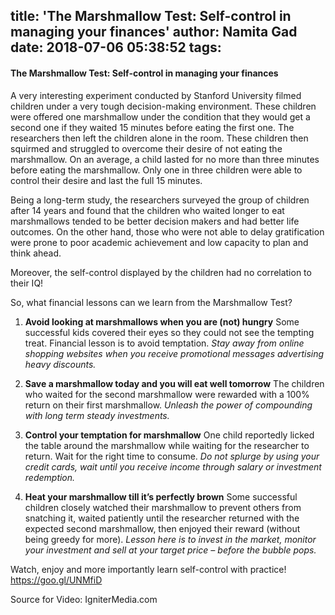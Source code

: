 title: 'The Marshmallow Test: Self-control in managing your finances'
author: Namita Gad
date: 2018-07-06 05:38:52
tags:
---
#### The Marshmallow Test: Self-control in managing your finances

A very interesting experiment conducted by Stanford University filmed children under a very tough decision-making environment. These children were offered one marshmallow under the condition that they would get a second one if they waited 15 minutes before eating the first one. The researchers then left the children alone in the room. These children then squirmed and struggled to overcome their desire of not eating the marshmallow. On an average, a child lasted for no more than three minutes before eating the marshmallow. Only one in three children were able to control their desire and last the full 15 minutes. 

Being a long-term study, the researchers surveyed the group of children after 14 years and found that the children who waited longer to eat marshmallows tended to be better decision makers and had better life outcomes. On the other hand, those who were not able to delay gratification were prone to poor academic achievement and low capacity to plan and think ahead. 

Moreover, the self-control displayed by the children had no correlation to their IQ! 

So, what financial lessons can we learn from the Marshmallow Test?

1.	**Avoid looking at marshmallows when you are (not) hungry**
Some successful kids covered their eyes so they could not see the tempting treat. Financial lesson is to avoid temptation. *Stay away from online shopping websites when you receive promotional messages advertising heavy discounts.*

2.	**Save a marshmallow today and you will eat well tomorrow**
The children who waited for the second marshmallow were rewarded with a 100% return on their first marshmallow. *Unleash the power of compounding with long term steady investments.*

3.	**Control your temptation for marshmallow**
One child reportedly licked the table around the marshmallow while waiting for the researcher to return. Wait for the right time to consume. *Do not splurge by using your credit cards, wait until you receive income through salary or investment redemption.*

4.	**Heat your marshmallow till it’s perfectly brown**
Some successful children closely watched their marshmallow to prevent others from snatching it, waited patiently until the researcher returned with the expected second marshmallow, then enjoyed their reward (without being greedy for more). *Lesson here is to invest in the market, monitor your investment and sell at your target price – before the bubble pops.*

Watch, enjoy and more importantly learn self-control with practice!
https://goo.gl/UNMfiD 

Source for Video: IgniterMedia.com